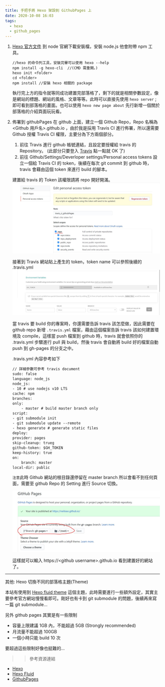 ```yaml
---
title: 手把手將 Hexo 架設到 GithubPages 上
date: 2020-10-08 16:03
tags:
  - hexo
  - github_pages
---
```


1. [Hexo 官方文件](https://hexo.io/zh-tw/docs/)
   到 node 官網下載安裝檔，安裝 node.js 他會附帶 npm 工具。
   ```
   //hexo 的命令列工具，安裝完畢可以使用 hexo --help
   npm install -g hexo-cli  //(CMD 需重開。)
   hexo init <folder>
   cd <folder>
   npm install //安裝 hexo 相關的 package
   ```
   執行完上方的指令就等同成功建置完部落格了，剩下的就是相關參數設定，像是網站的標題、網站的風格、文章等等。此時可以直接先使用 `hexo server` ; 即可看到部落格的畫面。也可以使用 `hexo new page about` 先行新增一個關於部落格的介紹頁面玩玩看。
2. 佈署到 githubPages
   在 github 上面，建立一個 Github Repo，Repo 名稱為 <Github 用戶名>.github.io ，由於我是採用 Travis CI 進行佈署，所以還需要 Github 授權 Travis CI 權限，主要分為下方兩個部分。

   1. 前往 Travis 進行 github 帳號連結，且設定要授權給 travis 的 Repository。 (此部分只要登入 [Travis](https://travis-ci.com/) 點一點就 OK 了)
   2. 前往 Github/Settings/Deverloper settings/Personal access tokens 設立一個給 Travis CI 的 token，後續在每次 git commit 到 github 時，travis 會藉由這個 token 來進行 build 的腳本。

   建置給 travis 的 Token 該權限請將 repo 開好開滿。
   ![](/img/travis_ci_github_token.jpg 'Github token generate')

   接著到 Travis 網站貼上產生的 token，token name 可以參照後續的 .travis.yml
   ![](/img/travis_setting_gh.jpg 'Travis setting')

   當 travis 要 build 你的專案時，你還需要告訴 travis 該怎麼做，因此需要在 github repo 新增 `.travis.yml` 檔案，藉由這個檔案告訴 travis 該如何建置環境及 compile，這樣當 push 檔案到 github 時，travis 就會依照你的 .travis.yml 步驟進行 pull 與 build，然後 travis 會自動將 build 好的檔案自動 push 到 gh-pages 的分支之中。

   .travis.yml 內容參考如下

   ```
   // 詳細參數可參考 travis document
   sudo: false
   language: node_js
   node_js:
   - 10 # use nodejs v10 LTS
   cache: npm
   branches:
   only:
       - master # build master branch only
   script:
   - git submodule init
   - git submodule update --remote
   - hexo generate # generate static files
   deploy:
   provider: pages
   skip-cleanup: trueg
   github-token: $GH_TOKEN
   keep-history: true
   on:
       branch: master
   local-dir: public
   ```

   `注意`此時 Github 網站的根目錄還停留在 master branch 所以會看不到任何頁面，需要至 github Repo 的 Setting 進行 Source 切換。

   ![](/img/githubpage_change_branch.jpg)

   這樣就可以輸入 https://\<github username\>.github.io 看到建置好的網站了。

---

其他: Hexo 切換不同的部落格主題(Theme)

本站有使用到 [Hexo fluid theme](https://hexo.io/zh-cn/docs/) 這個主題，此時需要進行一些額外設定，其實主要參考官方網站慢慢看即可。剛好也有卡到 git submodule 的問題，後續再來寫一篇 git submodule...

另外 github pages 其實是有一些限制

- 容量上限建議 1GB 內，不能超過 5GB (Strongly recommended)
- 月流量不能超過 100GB
- 一個小時只能 build 10 次

要超過這些限制好像也挺難的...

> > 參考資源連結

- [Hexo](https://hexo.io/zh-cn/docs/)
- [Hexo Fluid](https://hexo.fluid-dev.com/docs/)
- [GithubPages](https://docs.github.com/en/free-pro-team@latest/github/working-with-github-pages/about-github-pages)
